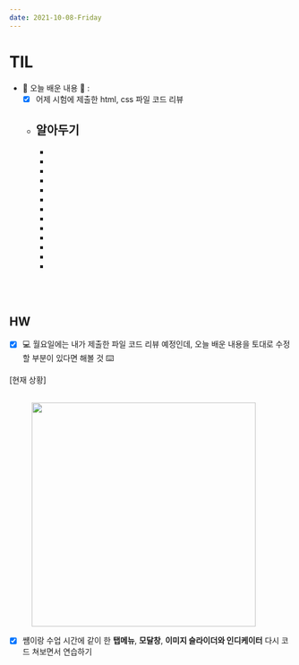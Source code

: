 ```yaml
---
date: 2021-10-08-Friday
---
```


# TIL
- 📝 오늘 배운 내용 👊 : 
  - [x] 어제 시험에 제출한 html, css 파일 코드 리뷰         
  - 알아두기     
    - 
    -
    -
    -
    -
    -
    -
    -
    -
    -
    -
    -
    -
    -


<br />
<br />

## HW
- [x] 💻 월요일에는 내가 제출한 파일 코드 리뷰 예정인데, 오늘 배운 내용을 토대로 수정할 부분이 있다면 해볼 것 ⌨️        

[현재 상황]

  <br />
  <img src="./images/빽다방_pc(1440)_in_browser.png" alt="" width="400px" height="px" style="padding-left: 40px;"/>
  <br />

- [x] 썜이랑 수업 시간에 같이 한 **탭메뉴**, **모달창**, **이미지 슬라이더와 인디케이터** 다시 코드 쳐보면서 연습하기     

<br />
<br />

